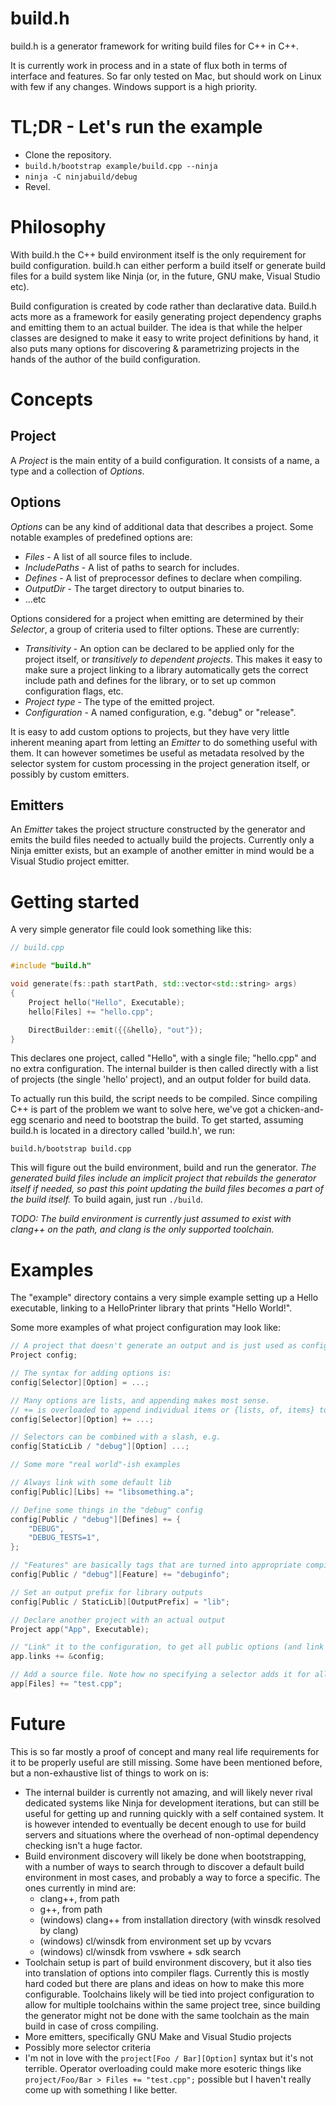 # build.h
build.h is a generator framework for writing build files for C++ in C++.

It is currently work in process and in a state of flux both in terms of interface and features. So far only tested on Mac, but should work on Linux with few if any changes. Windows support is a high priority. 

# TL;DR - Let's run the example

- Clone the repository.
- `build.h/bootstrap example/build.cpp --ninja`
- `ninja -C ninjabuild/debug`
- Revel.

# Philosophy

With build.h the C++ build environment itself is the only requirement for build configuration. build.h can either perform a build itself or generate build files for a build system like Ninja (or, in the future, GNU make, Visual Studio etc). 

Build configuration is created by code rather than declarative data. Build.h acts more as a framework for easily generating project dependency graphs and emitting them to an actual builder. The idea is that while the helper classes are designed to make it easy to write project definitions by hand, it also puts many options for discovering & parametrizing projects in the hands of the author of the build configuration.

# Concepts
## Project
A *Project* is the main entity of a build configuration. It consists of a name, a type and a collection of *Options*.

## Options
*Options* can be any kind of additional data that describes a project. Some notable examples of predefined options are:
* *Files* - A list of all source files to include.
* *IncludePaths* - A list of paths to search for includes.
* *Defines* - A list of preprocessor defines to declare when compiling.
* *OutputDir* - The target directory to output binaries to.
* ...etc

Options considered for a project when emitting are determined by their _Selector_, a group of criteria used to filter options. These are currently:
* *Transitivity* - An option can be declared to be applied only for the project itself, or _transitively to dependent projects_. This makes it easy to make sure a project linking to a library automatically gets the correct include path and defines for the library, or to set up common configuration flags, etc. 
* *Project type* - The type of the emitted project.
* *Configuration* - A named configuration, e.g. "debug" or "release".

It is easy to add custom options to projects, but they have very little inherent meaning apart from letting an *Emitter* to do something useful with them. It can however sometimes be useful as metadata resolved by the selector system for custom processing in the project generation itself, or possibly by custom emitters.

## Emitters
An *Emitter* takes the project structure constructed by the generator and emits the build files needed to actually build the projects. Currently only a Ninja emitter exists, but an example of another emitter in mind would be a Visual Studio project emitter.

# Getting started

A very simple generator file could look something like this:
```c++
// build.cpp

#include "build.h"

void generate(fs::path startPath, std::vector<std::string> args)
{
    Project hello("Hello", Executable);
    hello[Files] += "hello.cpp";

    DirectBuilder::emit({{&hello}, "out"});
}
```

This declares one project, called "Hello", with a single file; "hello.cpp" and no extra configuration. The internal builder is then called directly with a list of projects (the single 'hello' project), and an output folder for build data.

To actually run this build, the script needs to be compiled. Since compiling C++ is part of the problem we want to solve here, we've got a chicken-and-egg scenario and need to bootstrap the build. To get started, assuming build.h is located in a directory called 'build.h', we run:
```
build.h/bootstrap build.cpp
```
This will figure out the build environment, build and run the generator. *The generated build files include an implicit project that rebuilds the generator itself if needed, so past this point updating the build files becomes a part of the build itself.* To build again, just run `./build`.

*TODO: The build environment is currently just assumed to exist with clang++ on the path, and clang is the only supported toolchain.*

# Examples
The "example" directory contains a very simple example setting up a Hello executable, linking to a HelloPrinter library that prints "Hello World!".

Some more examples of what project configuration may look like:
```c++
// A project that doesn't generate an output and is just used as configuration doesn't need a name or type 
Project config;

// The syntax for adding options is:
config[Selector][Option] = ...;

// Many options are lists, and appending makes most sense.
// += is overloaded to append individual items or {lists, of, items} to Option vectors
config[Selector][Option] += ...;

// Selectors can be combined with a slash, e.g.
config[StaticLib / "debug"][Option] ...;

// Some more "real world"-ish examples

// Always link with some default lib
config[Public][Libs] += "libsomething.a";

// Define some things in the "debug" config
config[Public / "debug"][Defines] += { 
    "DEBUG", 
    "DEBUG_TESTS=1",
}; 

// "Features" are basically tags that are turned into appropriate compiler flags when compiling
config[Public / "debug"][Feature] += "debuginfo";

// Set an output prefix for library outputs
config[Public / StaticLib][OutputPrefix] = "lib";

// Declare another project with an actual output
Project app("App", Executable);

// "Link" it to the configuration, to get all public options (and link to outputs if any) from it
app.links += &config;

// Add a source file. Note how no specifying a selector adds it for all configurations, local to the project (no transitivity).
app[Files] += "test.cpp";
```

# Future

This is so far mostly a proof of concept and many real life requirements for it to be properly useful are still missing. Some have been mentioned before, but a non-exhaustive list of things to work on is:
* The internal builder is currently not amazing, and will likely never rival dedicated systems like Ninja for development iterations, but can still be useful for getting up and running quickly with a self contained system. It is however intended to eventually be decent enough to use for build servers and situations where the overhead of non-optimal dependency checking isn't a huge factor.
* Build environment discovery will likely be done when bootstrapping, with a number of ways to search through to discover a default build environment in most cases, and probably a way to force a specific. The ones currently in mind are:
    * clang++, from path
    * g++, from path
    * (windows) clang++ from installation directory (with winsdk resolved by clang)
    * (windows) cl/winsdk from environment set up by vcvars
    * (windows) cl/winsdk from vswhere + sdk search
* Toolchain setup is part of build environment discovery, but it also ties into translation of options into compiler flags. Currently this is mostly hard coded but there are plans and ideas on how to make this more configurable. Toolchains likely will be tied into project configuration to allow for multiple toolchains within the same project tree, since building the generator might not be done with the same toolchain as the main build in case of cross compiling.
* More emitters, specifically GNU Make and Visual Studio projects
* Possibly more selector criteria
* I'm not in love with the `project[Foo / Bar][Option]` syntax but it's not terrible. Operator overloading could make more esoteric things like `project/Foo/Bar > Files += "test.cpp";` possible but I haven't really come up with something I like better.